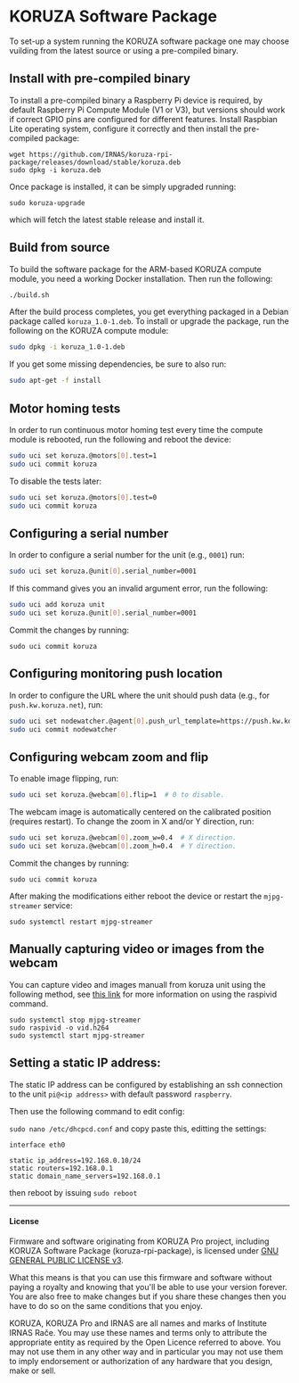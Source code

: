 # KORUZA Software Package

To set-up a system running the KORUZA software package one may choose vuilding from the latest source or using a pre-compiled binary.

## Install with pre-compiled binary
To install a pre-compiled binary a Raspberry Pi device is required, by default Raspberry Pi Compute Module (V1 or V3), but versions should work if correct GPIO pins are configured for different features. Install Raspbian Lite operating system, configure it correctly and then install the pre-compiled package:

```
wget https://github.com/IRNAS/koruza-rpi-package/releases/download/stable/koruza.deb
sudo dpkg -i koruza.deb
```

Once package is installed, it can be simply upgraded running:
```
sudo koruza-upgrade
```
which will fetch the latest stable release and install it.

## Build from source

To build the software package for the ARM-based KORUZA compute module, you
need a working Docker installation. Then run the following:
```bash
./build.sh
```

After the build process completes, you get everything packaged in a Debian
package called `koruza_1.0-1.deb`. To install or upgrade the package, run
the following on the KORUZA compute module:
```bash
sudo dpkg -i koruza_1.0-1.deb
```

If you get some missing dependencies, be sure to also run:
```bash
sudo apt-get -f install
```

## Motor homing tests

In order to run continuous motor homing test every time the compute module
is rebooted, run the following and reboot the device:
```bash
sudo uci set koruza.@motors[0].test=1
sudo uci commit koruza
```

To disable the tests later:
```bash
sudo uci set koruza.@motors[0].test=0
sudo uci commit koruza
```

## Configuring a serial number

In order to configure a serial number for the unit (e.g., `0001`) run:
```bash
sudo uci set koruza.@unit[0].serial_number=0001
```

If this command gives you an invalid argument error, run the following:
```bash
sudo uci add koruza unit
sudo uci set koruza.@unit[0].serial_number=0001
```

Commit the changes by running:
```
sudo uci commit koruza
```

## Configuring monitoring push location

In order to configure the URL where the unit should push data (e.g., for `push.kw.koruza.net`), run:
```bash
sudo uci set nodewatcher.@agent[0].push_url_template=https://push.kw.koruza.net/push/http/{uuid}
sudo uci commit nodewatcher
```

## Configuring webcam zoom and flip

To enable image flipping, run:
```bash
sudo uci set koruza.@webcam[0].flip=1  # 0 to disable.
```

The webcam image is automatically centered on the calibrated position (requires restart). To change
the zoom in X and/or Y direction, run:
```bash
sudo uci set koruza.@webcam[0].zoom_w=0.4  # X direction.
sudo uci set koruza.@webcam[0].zoom_h=0.4  # Y direction.
```

Commit the changes by running:
```
sudo uci commit koruza
```

After making the modifications either reboot the device or restart the `mjpg-streamer` service:
```
sudo systemctl restart mjpg-streamer
```

## Manually capturing video or images from the webcam
You can capture video and images manuall from koruza unit using the following method, see [this link](https://www.raspberrypi.org/documentation/usage/camera/raspicam/raspivid.md) for more information on using the raspivid command.

```
sudo systemctl stop mjpg-streamer
sudo raspivid -o vid.h264
sudo systemctl start mjpg-streamer
```
## Setting a static IP address:
The static IP address can be configured by establishing an ssh connection to the unit `pi@<ip address>` with default password `raspberry`.

Then use the following command to edit config:

```sudo nano /etc/dhcpcd.conf```
 and copy paste this, editting the settings:
 
 ```
 interface eth0

static ip_address=192.168.0.10/24
static routers=192.168.0.1
static domain_name_servers=192.168.0.1
```
then reboot by issuing `sudo reboot`

---

#### License

Firmware and software originating from KORUZA Pro project, including KORUZA Software Package (koruza-rpi-package), is licensed under [GNU GENERAL PUBLIC LICENSE v3](https://www.gnu.org/licenses/gpl-3.0.en.html).

What this means is that you can use this firmware and software without paying a royalty and knowing that you'll be able to use your version forever. You are also free to make changes but if you share these changes then you have to do so on the same conditions that you enjoy.

KORUZA, KORUZA Pro and IRNAS are all names and marks of Institute IRNAS Rače. You may use these names and terms only to attribute the appropriate entity as required by the Open Licence referred to above. You may not use them in any other way and in particular you may not use them to imply endorsement or authorization of any hardware that you design, make or sell.
